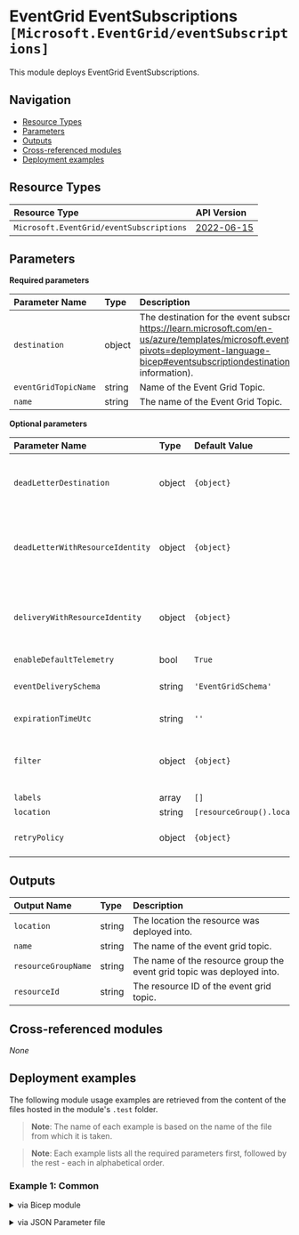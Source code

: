 # EventGrid EventSubscriptions `[Microsoft.EventGrid/eventSubscriptions]`

This module deploys EventGrid EventSubscriptions.

## Navigation

- [Resource Types](#Resource-Types)
- [Parameters](#Parameters)
- [Outputs](#Outputs)
- [Cross-referenced modules](#Cross-referenced-modules)
- [Deployment examples](#Deployment-examples)

## Resource Types

| Resource Type | API Version |
| :-- | :-- |
| `Microsoft.EventGrid/eventSubscriptions` | [2022-06-15](https://learn.microsoft.com/en-us/azure/templates/Microsoft.EventGrid/2022-06-15/eventSubscriptions) |

## Parameters

**Required parameters**

| Parameter Name | Type | Description |
| :-- | :-- | :-- |
| `destination` | object | The destination for the event subscription. (See https://learn.microsoft.com/en-us/azure/templates/microsoft.eventgrid/eventsubscriptions?pivots=deployment-language-bicep#eventsubscriptiondestination-objects for more information). |
| `eventGridTopicName` | string | Name of the Event Grid Topic. |
| `name` | string | The name of the Event Grid Topic. |

**Optional parameters**

| Parameter Name | Type | Default Value | Allowed Values | Description |
| :-- | :-- | :-- | :-- | :-- |
| `deadLetterDestination` | object | `{object}` |  | Dead Letter Destination. (See https://learn.microsoft.com/en-us/azure/templates/microsoft.eventgrid/eventsubscriptions?pivots=deployment-language-bicep#deadletterdestination-objects for more information). |
| `deadLetterWithResourceIdentity` | object | `{object}` |  | Dead Letter with Resource Identity Configuration. (See https://learn.microsoft.com/en-us/azure/templates/microsoft.eventgrid/eventsubscriptions?pivots=deployment-language-bicep#deadletterwithresourceidentity-objects for more information). |
| `deliveryWithResourceIdentity` | object | `{object}` |  | Delivery with Resource Identity Configuration. (See https://learn.microsoft.com/en-us/azure/templates/microsoft.eventgrid/eventsubscriptions?pivots=deployment-language-bicep#deliverywithresourceidentity-objects for more information). |
| `enableDefaultTelemetry` | bool | `True` |  | Enable telemetry via a Globally Unique Identifier (GUID). |
| `eventDeliverySchema` | string | `'EventGridSchema'` | `[CloudEventSchemaV1_0, CustomInputSchema, EventGridEvent, EventGridSchema]` | The event delivery schema for the event subscription. |
| `expirationTimeUtc` | string | `''` |  | The expiration time for the event subscription. Format is ISO-8601 (yyyy-MM-ddTHH:mm:ssZ). |
| `filter` | object | `{object}` |  | The filter for the event subscription. (See https://learn.microsoft.com/en-us/azure/templates/microsoft.eventgrid/eventsubscriptions?pivots=deployment-language-bicep#eventsubscriptionfilter for more information). |
| `labels` | array | `[]` |  | The list of user defined labels. |
| `location` | string | `[resourceGroup().location]` |  | Location for all Resources. |
| `retryPolicy` | object | `{object}` |  | The retry policy for events. This can be used to configure the TTL and maximum number of delivery attempts and time to live for events. |


## Outputs

| Output Name | Type | Description |
| :-- | :-- | :-- |
| `location` | string | The location the resource was deployed into. |
| `name` | string | The name of the event grid topic. |
| `resourceGroupName` | string | The name of the resource group the event grid topic was deployed into. |
| `resourceId` | string | The resource ID of the event grid topic. |

## Cross-referenced modules

_None_

## Deployment examples

The following module usage examples are retrieved from the content of the files hosted in the module's `.test` folder.
   >**Note**: The name of each example is based on the name of the file from which it is taken.

   >**Note**: Each example lists all the required parameters first, followed by the rest - each in alphabetical order.

<h3>Example 1: Common</h3>

<details>

<summary>via Bicep module</summary>

```bicep
module eventSubscriptions './event-grid/event-subscriptions/main.bicep' = {
  name: '${uniqueString(deployment().name, location)}-test-egescom'
  params: {
    // Required parameters
    destination: {
      endpointType: 'ServiceBusTopic'
      properties: {
        resourceId: '<resourceId>'
      }
    }
    eventGridTopicName: '<eventGridTopicName>'
    name: '<<namePrefix>>egescom001'
    // Non-required parameters
    enableDefaultTelemetry: '<enableDefaultTelemetry>'
    eventDeliverySchema: 'EventGridSchema'
    expirationTimeUtc: '2026-01-01T11:00:21.715Z'
    filter: {
      enableAdvancedFilteringOnArrays: true
      isSubjectCaseSensitive: false
    }
    retryPolicy: {
      eventTimeToLive: '120'
      maxDeliveryAttempts: 10
    }
  }
}
```

</details>
<p>

<details>

<summary>via JSON Parameter file</summary>

```json
{
  "$schema": "https://schema.management.azure.com/schemas/2019-04-01/deploymentParameters.json#",
  "contentVersion": "1.0.0.0",
  "parameters": {
    // Required parameters
    "destination": {
      "value": {
        "endpointType": "ServiceBusTopic",
        "properties": {
          "resourceId": "<resourceId>"
        }
      }
    },
    "eventGridTopicName": {
      "value": "<eventGridTopicName>"
    },
    "name": {
      "value": "<<namePrefix>>egescom001"
    },
    // Non-required parameters
    "enableDefaultTelemetry": {
      "value": "<enableDefaultTelemetry>"
    },
    "eventDeliverySchema": {
      "value": "EventGridSchema"
    },
    "expirationTimeUtc": {
      "value": "2026-01-01T11:00:21.715Z"
    },
    "filter": {
      "value": {
        "enableAdvancedFilteringOnArrays": true,
        "isSubjectCaseSensitive": false
      }
    },
    "retryPolicy": {
      "value": {
        "eventTimeToLive": "120",
        "maxDeliveryAttempts": 10
      }
    }
  }
}
```

</details>
<p>
